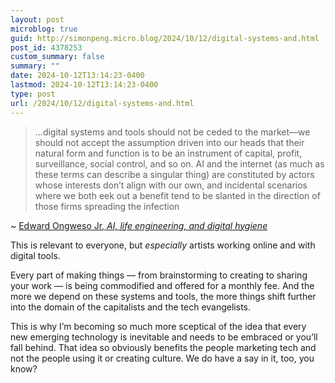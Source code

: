```yaml
---
layout: post
microblog: true
guid: http://simonpeng.micro.blog/2024/10/12/digital-systems-and.html
post_id: 4378253
custom_summary: false
summary: ""
date: 2024-10-12T13:14:23-0400
lastmod: 2024-10-12T13:14:23-0400
type: post
url: /2024/10/12/digital-systems-and.html
---
```

> ...digital systems and tools should not be ceded to the market—we should not accept the assumption driven into our heads that their natural form and function is to be an instrument of capital, profit, surveillance, social control, and so on. AI and the internet (as much as these terms can describe a singular thing) are constituted by actors whose interests don’t align with our own, and incidental scenarios where we both eek out a benefit tend to be slanted in the direction of those firms spreading the infection

~ [Edward Ongweso Jr, _AI, life engineering, and digital hygiene_](https://thetechbubble.substack.com/p/ai-life-engineering-and-digital-hygiene)

This is relevant to everyone, but _especially_ artists working online and with digital tools.

Every part of making things — from brainstorming to creating to sharing your work — is being commodified and offered for a monthly fee. And the more we depend on these systems and tools, the more things shift further into the domain of the capitalists and the tech evangelists.

This is why I’m becoming so much more sceptical of the idea that every new emerging technology is inevitable and needs to be embraced or you’ll fall behind. That idea so obviously benefits the people marketing tech and not the people using it or creating culture. We do have a say in it, too, you know?
